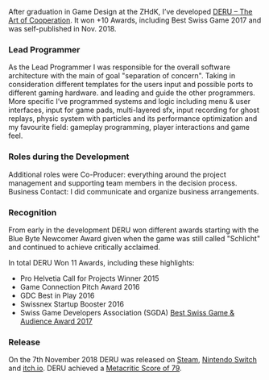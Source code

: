 
After graduation in Game Design at the ZHdK, I’ve developed [DERU – The Art of Cooperation](https://www.deru.ch).
It won +10 Awards, including Best Swiss Game 2017 and was self-published in Nov. 2018.



### Lead Programmer
As the Lead Programmer I was responsible for the overall software architecture with the main of goal "separation of concern".
Taking in consideration different templates for the users input and possible ports to different gaming hardware.
and leading and guide the other programmers.
More specific I’ve programmed systems and logic including menu & user interfaces, input for game pads, multi-layered sfx,
input recording for ghost replays, physic system with particles and its performance optimization
and my favourite field: gameplay programming, player interactions and game feel.

### Roles during the Development
Additional roles were Co-Producer: everything around the project management and supporting team members in the decision process.
Business Contact: I did communicate and organize business arrangements.


### Recognition

From early in the development DERU won different awards starting with the Blue Byte Newcomer Award given when the game
was still called "Schlicht" and continued to achieve critically acclaimed.

In total DERU Won 11 Awards, including these highlights:

- Pro Helvetia Call for Projects Winner 2015
- Game Connection Pitch Award 2016
- GDC Best in Play 2016
- Swissnex Startup Booster 2016
- Swiss Game Developers Association (SGDA) [Best Swiss Game & Audience Award 2017](https://www.sgda.ch/swiss-game-awards/)


### Release

On the 7th November 2018 DERU was released on [Steam](https://store.steampowered.com/app/632250/DERU__The_Art_of_Cooperation/), [Nintendo Switch](https://www.nintendo.com/us/store/products/deru-the-art-of-cooperation-switch/) and [itch.io](https://inkkit.itch.io/deru).
DERU achieved a [Metacritic Score of 79](https://www.metacritic.com/game/deru-the-art-of-cooperation/).


